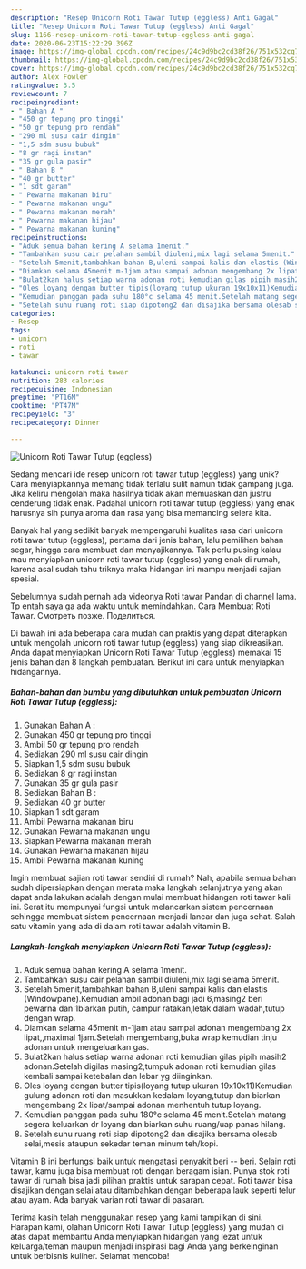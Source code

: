 ```yaml
---
description: "Resep Unicorn Roti Tawar Tutup (eggless) Anti Gagal"
title: "Resep Unicorn Roti Tawar Tutup (eggless) Anti Gagal"
slug: 1166-resep-unicorn-roti-tawar-tutup-eggless-anti-gagal
date: 2020-06-23T15:22:29.396Z
image: https://img-global.cpcdn.com/recipes/24c9d9bc2cd38f26/751x532cq70/unicorn-roti-tawar-tutup-eggless-foto-resep-utama.jpg
thumbnail: https://img-global.cpcdn.com/recipes/24c9d9bc2cd38f26/751x532cq70/unicorn-roti-tawar-tutup-eggless-foto-resep-utama.jpg
cover: https://img-global.cpcdn.com/recipes/24c9d9bc2cd38f26/751x532cq70/unicorn-roti-tawar-tutup-eggless-foto-resep-utama.jpg
author: Alex Fowler
ratingvalue: 3.5
reviewcount: 7
recipeingredient:
- " Bahan A "
- "450 gr tepung pro tinggi"
- "50 gr tepung pro rendah"
- "290 ml susu cair dingin"
- "1,5 sdm susu bubuk"
- "8 gr ragi instan"
- "35 gr gula pasir"
- " Bahan B "
- "40 gr butter"
- "1 sdt garam"
- " Pewarna makanan biru"
- " Pewarna makanan ungu"
- " Pewarna makanan merah"
- " Pewarna makanan hijau"
- " Pewarna makanan kuning"
recipeinstructions:
- "Aduk semua bahan kering A selama 1menit."
- "Tambahkan susu cair pelahan sambil diuleni,mix lagi selama 5menit."
- "Setelah 5menit,tambahkan bahan B,uleni sampai kalis dan elastis (Windowpane).Kemudian ambil adonan bagi jadi 6,masing2 beri pewarna dan 1biarkan putih, campur ratakan,letak dalam wadah,tutup dengan wrap."
- "Diamkan selama 45menit m-1jam atau sampai adonan mengembang 2x lipat,,maximal 1jam.Setelah mengembang,buka wrap kemudian tinju adonan untuk mengeluarkan gas."
- "Bulat2kan halus setiap warna adonan roti kemudian gilas pipih masih2 adonan.Setelah digilas masing2,tumpuk adonan roti kemudian gilas kembali sampai ketebalan dan lebar yg diinginkan."
- "Oles loyang dengan butter tipis(loyang tutup ukuran 19x10x11)Kemudian gulung adonan roti dan masukkan kedalam loyang,tutup dan biarkan mengembang 2x lipat/sampai adonan menhentuh tutup loyang."
- "Kemudian panggan pada suhu 180°c selama 45 menit.Setelah matang segera keluarkan dr loyang dan biarkan suhu ruang/uap panas hilang."
- "Setelah suhu ruang roti siap dipotong2 dan disajika bersama olesab selai,mesis ataupun sekedar teman minum teh/kopi."
categories:
- Resep
tags:
- unicorn
- roti
- tawar

katakunci: unicorn roti tawar 
nutrition: 283 calories
recipecuisine: Indonesian
preptime: "PT16M"
cooktime: "PT47M"
recipeyield: "3"
recipecategory: Dinner

---
```



![Unicorn Roti Tawar Tutup (eggless)](https://img-global.cpcdn.com/recipes/24c9d9bc2cd38f26/751x532cq70/unicorn-roti-tawar-tutup-eggless-foto-resep-utama.jpg)

Sedang mencari ide resep unicorn roti tawar tutup (eggless) yang unik? Cara menyiapkannya memang tidak terlalu sulit namun tidak gampang juga. Jika keliru mengolah maka hasilnya tidak akan memuaskan dan justru cenderung tidak enak. Padahal unicorn roti tawar tutup (eggless) yang enak harusnya sih punya aroma dan rasa yang bisa memancing selera kita.

Banyak hal yang sedikit banyak mempengaruhi kualitas rasa dari unicorn roti tawar tutup (eggless), pertama dari jenis bahan, lalu pemilihan bahan segar, hingga cara membuat dan menyajikannya. Tak perlu pusing kalau mau menyiapkan unicorn roti tawar tutup (eggless) yang enak di rumah, karena asal sudah tahu triknya maka hidangan ini mampu menjadi sajian spesial.

Sebelumnya sudah pernah ada videonya Roti tawar Pandan di channel lama. Tp entah saya ga ada waktu untuk memindahkan. Cara Membuat Roti Tawar. Смотреть позже. Поделиться.


Di bawah ini ada beberapa cara mudah dan praktis yang dapat diterapkan untuk mengolah unicorn roti tawar tutup (eggless) yang siap dikreasikan. Anda dapat menyiapkan Unicorn Roti Tawar Tutup (eggless) memakai 15 jenis bahan dan 8 langkah pembuatan. Berikut ini cara untuk menyiapkan hidangannya.

<!--inarticleads1-->

##### Bahan-bahan dan bumbu yang dibutuhkan untuk pembuatan Unicorn Roti Tawar Tutup (eggless):

1. Gunakan  Bahan A :
1. Gunakan 450 gr tepung pro tinggi
1. Ambil 50 gr tepung pro rendah
1. Sediakan 290 ml susu cair dingin
1. Siapkan 1,5 sdm susu bubuk
1. Sediakan 8 gr ragi instan
1. Gunakan 35 gr gula pasir
1. Sediakan  Bahan B :
1. Sediakan 40 gr butter
1. Siapkan 1 sdt garam
1. Ambil  Pewarna makanan biru
1. Gunakan  Pewarna makanan ungu
1. Siapkan  Pewarna makanan merah
1. Gunakan  Pewarna makanan hijau
1. Ambil  Pewarna makanan kuning


Ingin membuat sajian roti tawar sendiri di rumah? Nah, apabila semua bahan sudah dipersiapkan dengan merata maka langkah selanjutnya yang akan dapat anda lakukan adalah dengan mulai membuat hidangan roti tawar kali ini. Serat itu mempunyai fungsi untuk melancarkan sistem pencernaan sehingga membuat sistem pencernaan menjadi lancar dan juga sehat. Salah satu vitamin yang ada di dalam roti tawar adalah vitamin B. 

<!--inarticleads2-->

##### Langkah-langkah menyiapkan Unicorn Roti Tawar Tutup (eggless):

1. Aduk semua bahan kering A selama 1menit.
1. Tambahkan susu cair pelahan sambil diuleni,mix lagi selama 5menit.
1. Setelah 5menit,tambahkan bahan B,uleni sampai kalis dan elastis (Windowpane).Kemudian ambil adonan bagi jadi 6,masing2 beri pewarna dan 1biarkan putih, campur ratakan,letak dalam wadah,tutup dengan wrap.
1. Diamkan selama 45menit m-1jam atau sampai adonan mengembang 2x lipat,,maximal 1jam.Setelah mengembang,buka wrap kemudian tinju adonan untuk mengeluarkan gas.
1. Bulat2kan halus setiap warna adonan roti kemudian gilas pipih masih2 adonan.Setelah digilas masing2,tumpuk adonan roti kemudian gilas kembali sampai ketebalan dan lebar yg diinginkan.
1. Oles loyang dengan butter tipis(loyang tutup ukuran 19x10x11)Kemudian gulung adonan roti dan masukkan kedalam loyang,tutup dan biarkan mengembang 2x lipat/sampai adonan menhentuh tutup loyang.
1. Kemudian panggan pada suhu 180°c selama 45 menit.Setelah matang segera keluarkan dr loyang dan biarkan suhu ruang/uap panas hilang.
1. Setelah suhu ruang roti siap dipotong2 dan disajika bersama olesab selai,mesis ataupun sekedar teman minum teh/kopi.


Vitamin B ini berfungsi baik untuk mengatasi penyakit beri -- beri. Selain roti tawar, kamu juga bisa membuat roti dengan beragam isian. Punya stok roti tawar di rumah bisa jadi pilihan praktis untuk sarapan cepat. Roti tawar bisa disajikan dengan selai atau ditambahkan dengan beberapa lauk seperti telur atau ayam. Ada banyak varian roti tawar di pasaran. 

Terima kasih telah menggunakan resep yang kami tampilkan di sini. Harapan kami, olahan Unicorn Roti Tawar Tutup (eggless) yang mudah di atas dapat membantu Anda menyiapkan hidangan yang lezat untuk keluarga/teman maupun menjadi inspirasi bagi Anda yang berkeinginan untuk berbisnis kuliner. Selamat mencoba!
